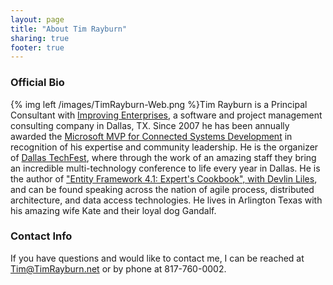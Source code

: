 ```yaml
---
layout: page
title: "About Tim Rayburn"
sharing: true
footer: true
---
```

### Official Bio ###
{% img left /images/TimRayburn-Web.png %}Tim Rayburn is a Principal Consultant with [Improving Enterprises][ie], a software and project management consulting company in Dallas, TX.  Since 2007 he has been annually awarded the [Microsoft MVP for Connected Systems Development][mvp] in recognition of his expertise and community leadership.  He is the organizer of [Dallas TechFest][dtf], where through the work of an amazing staff they bring an incredible multi-technology conference to life every year in Dallas.  He is the author of ["Entity Framework 4.1: Expert's Cookbook", with Devlin Liles][book], and can be found speaking across the nation of agile process, distributed architecture, and data access technologies.  He lives in Arlington Texas with his amazing wife Kate and their loyal dog Gandalf.

### Contact Info ###

If you have questions and would like to contact me, I can be reached at Tim@TimRayburn.net or by phone at 817-760-0002.

[mvp]: http://microsoft.com/mvp
[book]: http://www.amazon.com/Entity-Framework-4-1-Experts-Cookbook/dp/1849684464/ref=sr_1_1?ie=UTF8&qid=1329713927&sr=8-1
[ie]: http://improvingenterprises.com
[dtf]: http://DallasTechFest.com